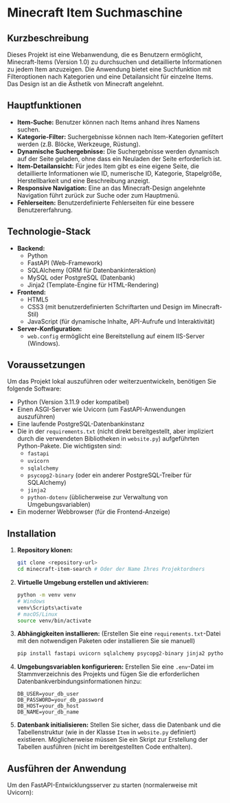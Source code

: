 # Minecraft Item Suchmaschine

## Kurzbeschreibung

Dieses Projekt ist eine Webanwendung, die es Benutzern ermöglicht, Minecraft-Items (Version 1.0) zu durchsuchen und detaillierte Informationen zu jedem Item anzuzeigen. Die Anwendung bietet eine Suchfunktion mit Filteroptionen nach Kategorien und eine Detailansicht für einzelne Items. Das Design ist an die Ästhetik von Minecraft angelehnt.

## Hauptfunktionen

*   **Item-Suche:** Benutzer können nach Items anhand ihres Namens suchen.
*   **Kategorie-Filter:** Suchergebnisse können nach Item-Kategorien gefiltert werden (z.B. Blöcke, Werkzeuge, Rüstung).
*   **Dynamische Suchergebnisse:** Die Suchergebnisse werden dynamisch auf der Seite geladen, ohne dass ein Neuladen der Seite erforderlich ist.
*   **Item-Detailansicht:** Für jedes Item gibt es eine eigene Seite, die detaillierte Informationen wie ID, numerische ID, Kategorie, Stapelgröße, Herstellbarkeit und eine Beschreibung anzeigt.
*   **Responsive Navigation:** Eine an das Minecraft-Design angelehnte Navigation führt zurück zur Suche oder zum Hauptmenü.
*   **Fehlerseiten:** Benutzerdefinierte Fehlerseiten für eine bessere Benutzererfahrung.

## Technologie-Stack

*   **Backend:**
    *   Python
    *   FastAPI (Web-Framework)
    *   SQLAlchemy (ORM für Datenbankinteraktion)
    *   MySQL oder PostgreSQL (Datenbank)
    *   Jinja2 (Template-Engine für HTML-Rendering)
*   **Frontend:**
    *   HTML5
    *   CSS3 (mit benutzerdefinierten Schriftarten und Design im Minecraft-Stil)
    *   JavaScript (für dynamische Inhalte, API-Aufrufe und Interaktivität)
*   **Server-Konfiguration:**
    *   `web.config` ermöglicht eine Bereitstellung auf einem IIS-Server (Windows).

## Voraussetzungen

Um das Projekt lokal auszuführen oder weiterzuentwickeln, benötigen Sie folgende Software:

*   Python (Version 3.11.9 oder kompatibel)
*   Einen ASGI-Server wie Uvicorn (um FastAPI-Anwendungen auszuführen)
*   Eine laufende PostgreSQL-Datenbankinstanz
*   Die in der `requirements.txt` (nicht direkt bereitgestellt, aber impliziert durch die verwendeten Bibliotheken in `website.py`) aufgeführten Python-Pakete. Die wichtigsten sind:
    *   `fastapi`
    *   `uvicorn`
    *   `sqlalchemy`
    *   `psycopg2-binary` (oder ein anderer PostgreSQL-Treiber für SQLAlchemy)
    *   `jinja2`
    *   `python-dotenv` (üblicherweise zur Verwaltung von Umgebungsvariablen)
*   Ein moderner Webbrowser (für die Frontend-Anzeige)

## Installation

1.  **Repository klonen:**
    ```bash
    git clone <repository-url>
    cd minecraft-item-search # Oder der Name Ihres Projektordners
    ```
2.  **Virtuelle Umgebung erstellen und aktivieren:**
    ```bash
    python -m venv venv
    # Windows
    venv\Scripts\activate
    # macOS/Linux
    source venv/bin/activate
    ```
3.  **Abhängigkeiten installieren:**
    (Erstellen Sie eine `requirements.txt`-Datei mit den notwendigen Paketen oder installieren Sie sie manuell)
    ```bash
    pip install fastapi uvicorn sqlalchemy psycopg2-binary jinja2 python-dotenv
    ```
4.  **Umgebungsvariablen konfigurieren:**
    Erstellen Sie eine `.env`-Datei im Stammverzeichnis des Projekts und fügen Sie die erforderlichen Datenbankverbindungsinformationen hinzu:
    ```env
    DB_USER=your_db_user
    DB_PASSWORD=your_db_password
    DB_HOST=your_db_host
    DB_NAME=your_db_name
    ```
5.  **Datenbank initialisieren:**
    Stellen Sie sicher, dass die Datenbank und die Tabellenstruktur (wie in der Klasse `Item` in `website.py` definiert) existieren. Möglicherweise müssen Sie ein Skript zur Erstellung der Tabellen ausführen (nicht im bereitgestellten Code enthalten).

## Ausführen der Anwendung

Um den FastAPI-Entwicklungsserver zu starten (normalerweise mit Uvicorn):